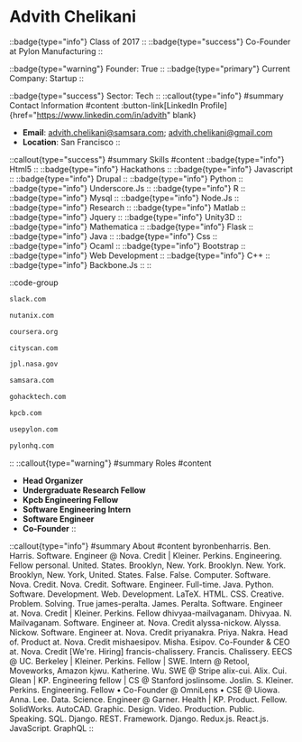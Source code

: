 # Advith Chelikani
::badge{type="info"}
Class of 2017
::
::badge{type="success"}
Co-Founder at Pylon Manufacturing
::

::badge{type="warning"}
Founder: True
::
::badge{type="primary"}
Current Company: Startup
::

::badge{type="success"}
Sector: Tech
::
::callout{type="info"}
#summary
Contact Information
#content
:button-link[LinkedIn Profile]{href="https://www.linkedin.com/in/advith" blank}
- **Email**: advith.chelikani@samsara.com; advith.chelikani@gmail.com
- **Location**: San Francisco
::

::callout{type="success"}
#summary
Skills
#content
::badge{type="info"}
Html5
::
::badge{type="info"}
Hackathons
::
::badge{type="info"}
Javascript
::
::badge{type="info"}
Drupal
::
::badge{type="info"}
Python
::
::badge{type="info"}
Underscore.Js
::
::badge{type="info"}
R
::
::badge{type="info"}
Mysql
::
::badge{type="info"}
Node.Js
::
::badge{type="info"}
Research
::
::badge{type="info"}
Matlab
::
::badge{type="info"}
Jquery
::
::badge{type="info"}
Unity3D
::
::badge{type="info"}
Mathematica
::
::badge{type="info"}
Flask
::
::badge{type="info"}
Java
::
::badge{type="info"}
Css
::
::badge{type="info"}
Ocaml
::
::badge{type="info"}
Bootstrap
::
::badge{type="info"}
Web Development
::
::badge{type="info"}
C++
::
::badge{type="info"}
Backbone.Js
::
::

::code-group
```bash [Slack]
slack.com
```
```bash [Nutanix]
nutanix.com
```
```bash [Coursera]
coursera.org
```
```bash [CityScan]
cityscan.com
```
```bash [NASA Jet Propulsion Laboratory]
jpl.nasa.gov
```
```bash [Samsara]
samsara.com
```
```bash [HackTech]
gohacktech.com
```
```bash [Kleiner Perkins Caufield & Byers]
kpcb.com
```
```bash [Pylon]
usepylon.com
```
```bash [Pylon Manufacturing]
pylonhq.com
```
::
::callout{type="warning"}
#summary
Roles
#content
- **Head Organizer**
- **Undergraduate Research Fellow**
- **Kpcb Engineering Fellow**
- **Software Engineering Intern**
- **Software Engineer**
- **Co-Founder**
::

::callout{type="info"}
#summary
About
#content
byronbenharris. Ben. Harris. Software. Engineer @ Nova. Credit | Kleiner. Perkins. Engineering. Fellow personal. United. States. Brooklyn, New. York. Brooklyn. New. York. Brooklyn, New. York, United. States. False. False. Computer. Software. Nova. Credit. Nova. Credit. Software. Engineer. Full-time. Java. Python. Software. Development. Web. Development. LaTeX. HTML. CSS. Creative. Problem. Solving. True james-peralta. James. Peralta. Software. Engineer at. Nova. Credit | Kleiner. Perkins. Fellow dhivyaa-mailvaganam. Dhivyaa. N. Mailvaganam. Software. Engineer at. Nova. Credit alyssa-nickow. Alyssa. Nickow. Software. Engineer at. Nova. Credit priyanakra. Priya. Nakra. Head of. Product at. Nova. Credit mishaesipov. Misha. Esipov. Co-Founder & CEO at. Nova. Credit [We're. Hiring] francis-chalissery. Francis. Chalissery. EECS @ UC. Berkeley | Kleiner. Perkins. Fellow | SWE. Intern @ Retool, Moveworks, Amazon kjwu. Katherine. Wu. SWE @ Stripe alix-cui. Alix. Cui. Glean | KP. Engineering fellow | CS @ Stanford joslinsome. Joslin. S. Kleiner. Perkins. Engineering. Fellow • Co-Founder @ OmniLens • CSE @ Uiowa. Anna. Lee. Data. Science. Engineer @ Garner. Health | KP. Product. Fellow. SolidWorks. AutoCAD. Graphic. Design. Video. Production. Public. Speaking. SQL. Django. REST. Framework. Django. Redux.js. React.js. JavaScript. GraphQL
::
